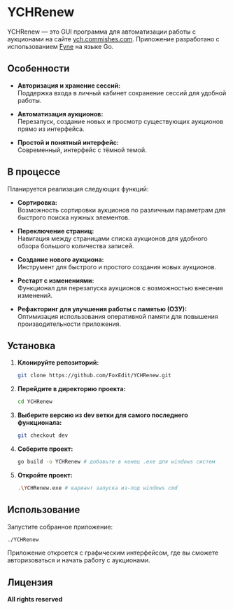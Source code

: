 # YCHRenew

YCHRenew — это GUI программа для автоматизации работы с аукционами на сайте [ych.commishes.com](https://ych.commishes.com/). Приложение разработано с использованием [Fyne](https://fyne.io/) на языке Go.

## Особенности

- **Авторизация и хранение сессий:**  
  Поддержка входа в личный кабинет сохранение сессий для удобной работы.

- **Автоматизация аукционов:**  
  Перезапуск, создание новых и просмотр существующих аукционов прямо из интерфейса.

- **Простой и понятный интерфейс:**  
  Современный, интерфейс с тёмной темой.

## В процессе

Планируется реализация следующих функций:

- **Сортировка:**  
  Возможность сортировки аукционов по различным параметрам для быстрого поиска нужных элементов.

- **Переключение страниц:**  
  Навигация между страницами списка аукционов для удобного обзора большого количества записей.

- **Создание нового аукциона:**  
  Инструмент для быстрого и простого создания новых аукционов.

- **Рестарт с изменениями:**  
  Функционал для перезапуска аукционов с возможностью внесения изменений.

- **Рефакторинг для улучшения работы с памятью (ОЗУ):**  
  Оптимизация использования оперативной памяти для повышения производительности приложения.

## Установка

1. **Клонируйте репозиторий:**
   ```bash
   git clone https://github.com/FoxEdit/YCHRenew.git
   ```

2. **Перейдите в директорию проекта:**
    ```bash
    cd YCHRenew
    ```

3. **Выберите версию из dev ветки для самого последнего функционала:**
    ```bash
    git checkout dev
    ```

4. **Соберите проект:**
    ```bash
    go build -o YCHRenew # добавьте в конец .exe для windows систем
    ```

5. **Откройте проект:**
    ```bash
    .\YCHRenew.exe # вариант запуска из-под windows cmd 
    ```


## Использование
Запустите собранное приложение:
```bash
./YCHRenew
```
Приложение откроется с графическим интерфейсом, где вы сможете авторизоваться и начать работу с аукционами.

## Лицензия

**All rights reserved**